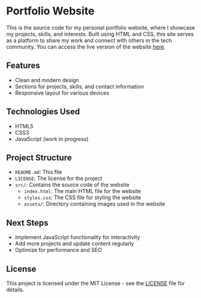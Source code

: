 # Portfolio Website
This is the source code for my personal portfolio website, where I showcase my projects, skills, and interests. Built using HTML and CSS, this site serves as a platform to share my work and connect with others in the tech community. You can access the live version of the website [here](https://daniel-cagy.github.io).

## Features
- Clean and modern design
- Sections for projects, skills, and contact information
- Responsive layout for various devices

## Technologies Used
- HTML5
- CSS3
- JavaScript (work in progress)

## Project Structure
- `README.md`: This file
- `LICENSE`: The license for the project
- `src/`: Contains the source code of the website
  - `index.html`: The main HTML file for the website
  - `styles.css`: The CSS file for styling the website
  - `assets/`: Directory containing images used in the website

## Next Steps
- Implement JavaScript functionality for interactivity
- Add more projects and update content regularly
- Optimize for performance and SEO

## License
This project is licensed under the MIT License - see the [LICENSE](LICENSE.txt) file for details.